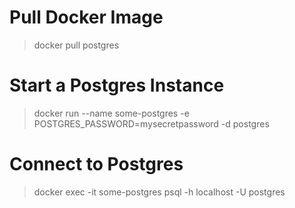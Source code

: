 # Pull Docker Image

> docker pull postgres

# Start a Postgres Instance

> docker run --name some-postgres -e POSTGRES_PASSWORD=mysecretpassword -d postgres

# Connect to Postgres 

> docker exec -it some-postgres psql -h localhost -U postgres
